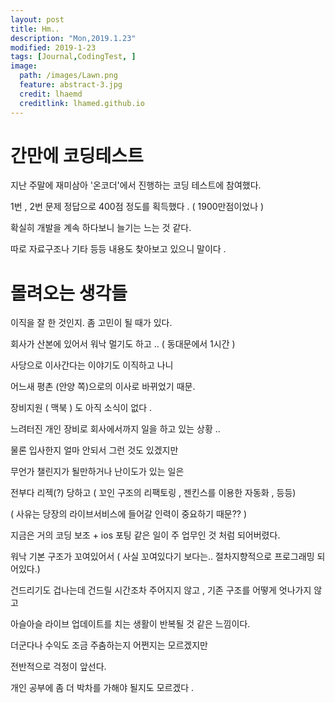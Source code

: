 ```yaml
---
layout: post
title: Hm..
description: "Mon,2019.1.23"
modified: 2019-1-23
tags: [Journal,CodingTest, ]
image:
  path: /images/Lawn.png
  feature: abstract-3.jpg
  credit: lhaemd
  creditlink: lhamed.github.io
---
```


# 간만에 코딩테스트 

지난 주말에 재미삼아 '온코더'에서 진행하는 코딩 테스트에 참여했다. 

1번 , 2번 문제 정답으로 400점 정도를 획득했다 . ( 1900만점이었나 )

확실히 개발을 계속 하다보니 늘기는 느는 것 같다. 

따로 자료구조나 기타 등등 내용도 찾아보고 있으니 말이다 . 

# 몰려오는 생각들 

이직을 잘 한 것인지. 좀 고민이 될 때가 있다. 

회사가 산본에 있어서 워낙 멀기도 하고 .. ( 동대문에서 1시간 )

사당으로 이사간다는 이야기도 이직하고 나니 

어느새 평촌 (안양 쪽)으로의 이사로 바뀌었기 때문. 

장비지원 ( 맥북 ) 도 아직 소식이 없다 . 

느려터진 개인 장비로 회사에서까지 일을 하고 있는 상황 .. 

물론 입사한지 얼마 안되서 그런 것도 있겠지만 

무언가 챌린지가 될만하거나 난이도가 있는 일은 

전부다 리젝(?) 당하고 ( 꼬인 구조의 리팩토링 , 젠킨스를 이용한 자동화 , 등등)

( 사유는 당장의 라이브서비스에 들어갈 인력이 중요하기 때문?? )

지금은 거의 코딩 보조 + ios 포팅 같은 일이 주 업무인 것 처럼 되어버렸다. 

워낙 기본 구조가 꼬여있어서 ( 사실 꼬여있다기 보다는.. 절차지향적으로 프로그래밍 되어있다.)

건드리기도 겁나는데 건드릴 시간조차 주어지지 않고 , 기존 구조를 어떻게 엇나가지 않고 

아슬아슬 라이브 업데이트를 치는 생활이 반복될 것 같은 느낌이다. 

더군다나 수익도 조금 주춤하는지 어쩐지는 모르겠지만 

전반적으로 걱정이 앞선다. 

개인 공부에 좀 더 박차를 가해야 될지도 모르겠다 . 